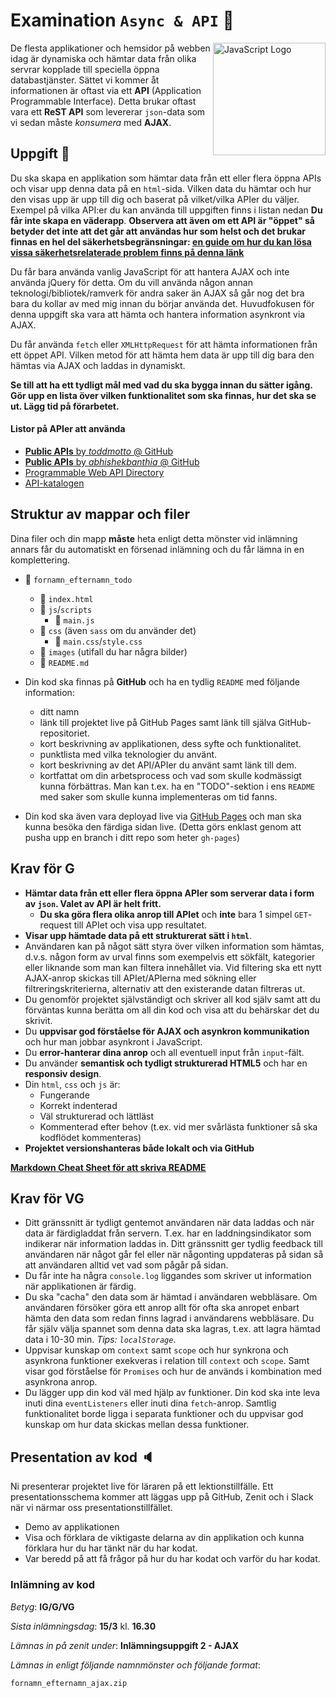 # Examination `Async & API` :satellite:

<img align="right" width="180" height="auto" src="http://3.bp.blogspot.com/-PTty3CfTGnA/TpZOEjTQ_WI/AAAAAAAAAeo/KeKt_D5X2xo/s1600/js.jpg" alt="JavaScript Logo">

De flesta applikationer och hemsidor på webben idag är dynamiska och hämtar data från olika servrar kopplade till speciella öppna databastjänster. Sättet vi kommer åt informationen är oftast via ett **API** (Application Programmable Interface). Detta brukar oftast vara ett **ReST API** som levererar `json`-data som vi sedan måste _konsumera_ med **AJAX**.

## Uppgift :pencil:

Du ska skapa en applikation som hämtar data från ett eller flera öppna APIs och visar upp denna data på en `html`-sida. Vilken data du hämtar och hur den visas upp är upp till dig och baserat på vilket/vilka APIer du väljer. Exempel på vilka API:er du kan använda till uppgiften finns i listan nedan **Du får inte skapa en väderapp**. **Observera att även om ett API är "öppet" så betyder det inte att det går att användas hur som helst och det brukar finnas en hel del säkerhetsbegränsningar: [en guide om hur du kan lösa vissa säkerhetsrelaterade problem finns på denna länk](https://gist.github.com/jesperorb/6ca596217c8dfba237744966c2b5ab1e)**

Du får bara använda vanlig JavaScript för att hantera AJAX och inte använda  jQuery för detta. Om du vill använda någon annan teknologi/bibliotek/ramverk för andra saker än AJAX så går nog det bra bara du kollar av med mig innan du börjar använda det. Huvudfokusen för denna uppgift ska vara att hämta och hantera information asynkront via AJAX.

Du får använda `fetch` eller `XMLHttpRequest` för att hämta informationen från ett öppet API. Vilken metod för att hämta hem data är upp till dig bara den hämtas via AJAX och laddas in dynamiskt.

**Se till att ha ett tydligt mål med vad du ska bygga innan du sätter igång. Gör upp en lista över vilken funktionalitet som ska finnas, hur det ska se ut. Lägg tid på förarbetet.**


#### Listor på APIer att använda

* [**Public APIs** by _toddmotto_ @ GitHub](https://github.com/toddmotto/public-apis)
* [**Public APIs** by _abhishekbanthia_ @ GitHub](https://github.com/abhishekbanthia/Public-APIs)
* [Programmable Web API Directory](https://www.programmableweb.com/category/all/apis)
* [API-katalogen](http://apikatalogen.se/)

## Struktur av mappar och filer

Dina filer och din mapp **måste** heta enligt detta mönster vid inlämning annars får du automatiskt en försenad inlämning och du får lämna in en komplettering.

* 📁 `fornamn_efternamn_todo`
    * 📄 `index.html`
    * 📁 `js`/`scripts`
        * 📄 `main.js`
    * 📁 `css` (även `sass` om du använder det)
        * 📄 `main.css`/`style.css` 
    * 📁 `images` (utifall du har några bilder)
    * 📄 `README.md`

* Din kod ska finnas på __GitHub__ och ha en tydlig `README` med följande information:
    - ditt namn
    - länk till projektet live på GitHub Pages samt länk till själva GitHub-repositoriet.
    - kort beskrivning av applikationen, dess syfte och funktionalitet.
    - punktlista med vilka teknologier du använt.
    - kort beskrivning av det API/APIer du använt samt länk till dem.
    - kortfattat om din arbetsprocess och vad som skulle kodmässigt kunna förbättras. Man kan t.ex. ha en "TODO"-sektion i ens `README` med saker som skulle kunna implementeras om tid fanns.
* Din kod ska även vara deployad live via [GitHub Pages](https://pages.github.com/) och man ska kunna besöka den färdiga sidan live. (Detta görs enklast genom att pusha upp en branch i ditt repo som heter `gh-pages`)

## Krav för G 

* **Hämtar data från ett eller flera öppna APIer som serverar data i form av `json`. Valet av API är helt fritt.**
    - **Du ska göra flera olika anrop till APIet** och **inte** bara 1 simpel `GET`-request till APIet och visa upp resultatet.
* **Visar upp hämtade data på ett strukturerat sätt i `html`**. 
* Användaren kan på något sätt styra över vilken information som hämtas, d.v.s. någon form av urval finns som exempelvis ett sökfält, kategorier eller liknande som man kan filtera innehållet via. Vid filtering ska ett nytt AJAX-anrop skickas till APIet/APIerna med sökning eller filtreringskriterierna, alternativ att den existerande datan filtreras ut.
* Du genomför projektet självständigt och skriver all kod själv samt att du förväntas kunna berätta om all din kod och visa att du behärskar det du skrivit.
* Du **uppvisar god förståelse för AJAX och asynkron kommunikation** och hur man jobbar asynkront i JavaScript.
* Du **error-hanterar dina anrop** och all eventuell input från `input`-fält.
* Du använder **semantisk och tydligt strukturerad HTML5** och har en **responsiv design**.
* Din `html`, `css` och `js` är:
    - Fungerande
    - Korrekt indenterad
    - Väl strukturerad och lättläst
    - Kommenterad efter behov (t.ex. vid mer svårlästa funktioner så ska kodflödet kommenteras)
* **Projektet versionshanteras både lokalt och via GitHub**

[**Markdown Cheat Sheet för att skriva README**](https://github.com/adam-p/markdown-here/wiki/Markdown-Cheatsheet)

## Krav för VG

* Ditt gränssnitt är tydligt gentemot användaren när data laddas och när data är färdigladdat från servern. T.ex. har en laddningsindikator som indikerar när information laddas in. Ditt gränssnitt ger tydlig feedback till användaren när något går fel eller när någonting uppdateras på sidan så att användaren alltid vet vad som pågår på sidan.
* Du får inte ha några `console.log` liggandes som skriver ut information när applikationen är färdig.
* Du ska "cacha" den data som är hämtad i användaren webbläsare. Om användaren försöker göra ett anrop allt för ofta ska anropet enbart hämta den data som redan finns lagrad i användarens webbläsare. Du får själv välja spannet som denna data ska lagras, t.ex. att lagra hämtad data i 10-30 min. _Tips: `localStorage`_.
* Uppvisar kunskap om `context` samt `scope` och hur synkrona och asynkrona funktioner exekveras i relation till `context` och `scope`. Samt visar god förståelse för `Promises` och hur de används i kombination med asynkrona anrop.
* Du lägger upp din kod väl med hjälp av funktioner. Din kod ska inte leva inuti dina `eventListeners` eller inuti dina `fetch`-anrop. Samtlig funktionalitet borde ligga i separata funktioner och du uppvisar god kunskap om hur data skickas mellan dessa funktioner.

## Presentation av kod :speaker:

Ni presenterar projektet live för läraren på ett lektionstillfälle.
Ett presentationsschema kommer att läggas upp på GitHub, Zenit och i Slack när vi närmar oss presentationstillfället.

* Demo av applikationen
* Visa och förklara de viktigaste delarna av din applikation och kunna förklara hur du har tänkt när du har kodat.
* Var beredd på att få frågor på hur du har kodat och varför du har kodat.

### Inlämning av kod

_Betyg_: **IG/G/VG**

_Sista inlämningsdag_: **15/3** kl. **16.30**

_Lämnas in på zenit under_: **Inlämningsuppgift 2 - AJAX**

_Lämnas in enligt följande namnmönster och följande format_:

`fornamn_efternamn_ajax.zip` 
